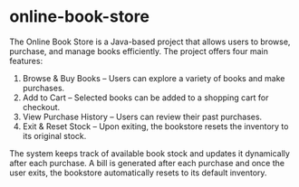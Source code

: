# online-book-store
The Online Book Store is a Java-based project that allows users to browse, purchase, and manage books efficiently. The project offers four main features:

1. Browse & Buy Books – Users can explore a variety of books and make purchases.
2. Add to Cart – Selected books can be added to a shopping cart for checkout.
3. View Purchase History – Users can review their past purchases.
4. Exit & Reset Stock – Upon exiting, the bookstore resets the inventory to its original stock.

The system keeps track of available book stock and updates it dynamically after each purchase. A bill is generated after each purchase and once the user exits, the bookstore automatically resets to its default inventory.
